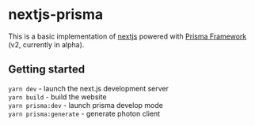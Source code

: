 # nextjs-prisma

This is a basic implementation of [nextjs](nextjs.org) powered
with [Prisma Framework](https://github.com/prisma/prisma2) (v2, currently in alpha).

## Getting started

`yarn dev` - launch the next.js development server  
`yarn build` - build the website  
`yarn prisma:dev` - launch prisma develop mode  
`yarn prisma:generate` - generate photon client
